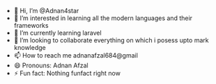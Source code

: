 - 👋 Hi, I’m @Adnan4star
- 👀 I’m interested in learning all the modern languages and their frameworks
- 🌱 I’m currently learning laravel
- 💞️ I’m looking to collaborate everything on which i posess upto mark knowledge 
- 📫 How to reach me adnanafzal684@gmail
- 😄 Pronouns: Adnan Afzal
- ⚡ Fun fact: Nothing funfact right now

<!---
Adnan4star/Adnan4star is a ✨ special ✨ repository because its `README.md` (this file) appears on your GitHub profile.
You can click the Preview link to take a look at your changes.
--->
